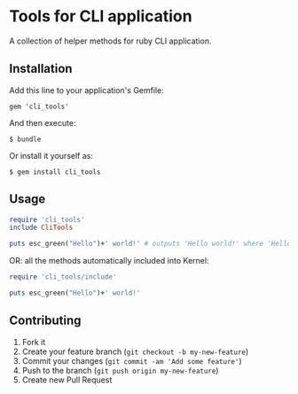 # Tools for CLI application

A collection of helper methods for ruby CLI application.

## Installation

Add this line to your application's Gemfile:

    gem 'cli_tools'

And then execute:

    $ bundle

Or install it yourself as:

    $ gem install cli_tools

## Usage

```ruby
require 'cli_tools'
include CliTools

puts esc_green("Hello")+' world!' # outputs 'Hello world!' where 'Hello' is painted green
```

OR: all the methods automatically included into Kernel:

```ruby
require 'cli_tools/include'

puts esc_green("Hello")+' world!'
```

## Contributing

1. Fork it
2. Create your feature branch (`git checkout -b my-new-feature`)
3. Commit your changes (`git commit -am 'Add some feature'`)
4. Push to the branch (`git push origin my-new-feature`)
5. Create new Pull Request
